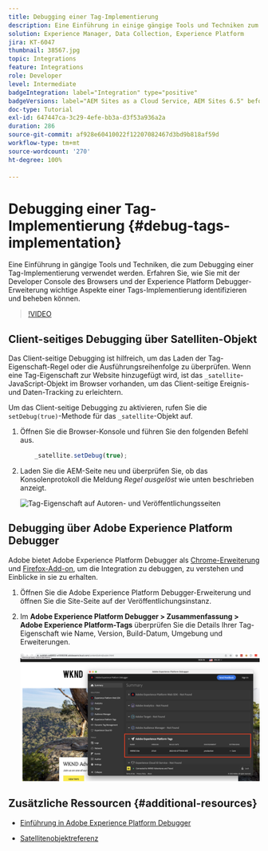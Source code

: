 ```yaml
---
title: Debugging einer Tag-Implementierung
description: Eine Einführung in einige gängige Tools und Techniken zum Debugging einer Tag-Implementierung. Erfahren Sie, wie Sie mit der Developer Console des Browsers und der Experience Platform Debugger-Erweiterung wichtige Aspekte einer Tags-Implementierung identifizieren und beheben können.
solution: Experience Manager, Data Collection, Experience Platform
jira: KT-6047
thumbnail: 38567.jpg
topic: Integrations
feature: Integrations
role: Developer
level: Intermediate
badgeIntegration: label="Integration" type="positive"
badgeVersions: label="AEM Sites as a Cloud Service, AEM Sites 6.5" before-title="false"
doc-type: Tutorial
exl-id: 647447ca-3c29-4efe-bb3a-d3f53a936a2a
duration: 286
source-git-commit: af928e60410022f12207082467d3bd9b818af59d
workflow-type: tm+mt
source-wordcount: '270'
ht-degree: 100%

---
```


# Debugging einer Tag-Implementierung {#debug-tags-implementation}

Eine Einführung in gängige Tools und Techniken, die zum Debugging einer Tag-Implementierung verwendet werden. Erfahren Sie, wie Sie mit der Developer Console des Browsers und der Experience Platform Debugger-Erweiterung wichtige Aspekte einer Tags-Implementierung identifizieren und beheben können.

>[!VIDEO](https://video.tv.adobe.com/v/38567?quality=12&learn=on)

## Client-seitiges Debugging über Satelliten-Objekt

Das Client-seitige Debugging ist hilfreich, um das Laden der Tag-Eigenschaft-Regel oder die Ausführungsreihenfolge zu überprüfen. Wenn eine Tag-Eigenschaft zur Website hinzugefügt wird, ist das `_satellite`-JavaScript-Objekt im Browser vorhanden, um das Client-seitige Ereignis- und Daten-Tracking zu erleichtern.

Um das Client-seitige Debugging zu aktivieren, rufen Sie die `setDebug(true)`-Methode für das `_satellite`-Objekt auf.

1. Öffnen Sie die Browser-Konsole und führen Sie den folgenden Befehl aus.

   ```javascript
       _satellite.setDebug(true);
   ```

1. Laden Sie die AEM-Seite neu und überprüfen Sie, ob das Konsolenprotokoll die Meldung _Regel ausgelöst_ wie unten beschrieben anzeigt.

   ![Tag-Eigenschaft auf Autoren- und Veröffentlichungsseiten](assets/satellite-object-debugging.png)

## Debugging über Adobe Experience Platform Debugger

Adobe bietet Adobe Experience Platform Debugger als [Chrome-Erweiterung](https://chrome.google.com/webstore/detail/adobe-experience-platform/bfnnokhpnncpkdmbokanobigaccjkpob) und [Firefox-Add-on](https://addons.mozilla.org/en-US/firefox/addon/adobe-experience-platform-dbg/), um die Integration zu debuggen, zu verstehen und Einblicke in sie zu erhalten.

1. Öffnen Sie die Adobe Experience Platform Debugger-Erweiterung und öffnen Sie die Site-Seite auf der Veröffentlichungsinstanz.

1. Im **Adobe Experience Platform Debugger > Zusammenfassung > Adobe Experience Platform-Tags** überprüfen Sie die Details Ihrer Tag-Eigenschaft wie Name, Version, Build-Datum, Umgebung und Erweiterungen.

   ![Adobe Experience Platform Debugger- und Tag-Eigenschaftsdetails](assets/tag-property-details.png)

## Zusätzliche Ressourcen {#additional-resources}

+ [Einführung in Adobe Experience Platform Debugger](https://experienceleague.adobe.com/docs/platform-learn/data-collection/debugger/overview.html?lang=de)

+ [Satellitenobjektreferenz](https://experienceleague.adobe.com/docs/experience-platform/tags/client-side/satellite-object.html?lang=de)
